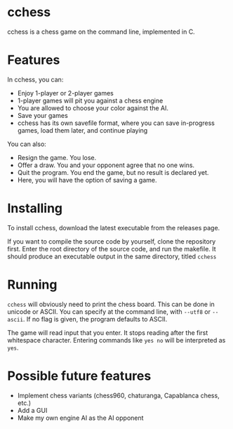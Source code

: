 # cchess

cchess is a chess game on the command line, implemented in C.

# Features

In cchess, you can:

* Enjoy 1-player or 2-player games
 * 1-player games will pit you against a chess engine
 * You are allowed to choose your color against the AI.
* Save your games
 * cchess has its own savefile format, where you can save in-progress 
   games, load them later, and continue playing

You can also:

* Resign the game. You lose.
* Offer a draw. You and your opponent agree that no one wins.
* Quit the program. You end the game, but no result is declared yet.
 * Here, you will have the option of saving a game.

# Installing

To install cchess, download the latest executable from the releases page. 

If you want to compile the source code by yourself, clone the repository first.
Enter the root directory of the source code, and run the makefile. It should
produce an executable output in the same directory, titled `cchess`

# Running

`cchess` will obviously need to print the chess board. This can be done in
unicode or ASCII. You can specify at the command line, with `--utf8` or
`--ascii`. If no flag is given, the program defaults to ASCII.

The game will read input that you enter. It stops reading after the first
whitespace character. Entering commands like `yes no` will be interpreted
as `yes`.

# Possible future features

* Implement chess variants (chess960, chaturanga, Capablanca chess, etc.)
* Add a GUI
* Make my own engine AI as the AI opponent
